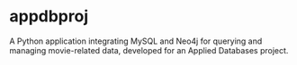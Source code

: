 # appdbproj
A Python application integrating MySQL and Neo4j for querying and managing movie-related data, developed for an Applied Databases project.
